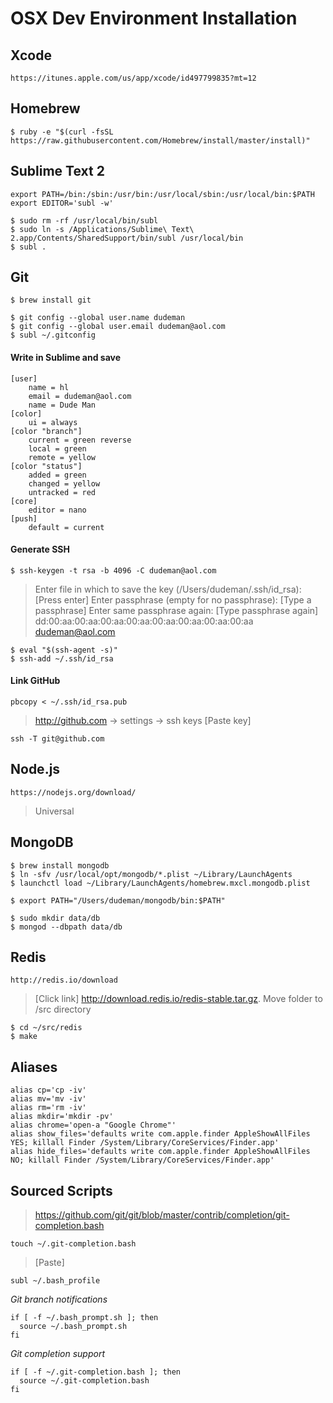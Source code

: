 # OSX Dev Environment Installation

## Xcode

```
https://itunes.apple.com/us/app/xcode/id497799835?mt=12
```

## Homebrew

```
$ ruby -e "$(curl -fsSL https://raw.githubusercontent.com/Homebrew/install/master/install)"
```

## Sublime Text 2

```
export PATH=/bin:/sbin:/usr/bin:/usr/local/sbin:/usr/local/bin:$PATH
export EDITOR='subl -w'
```

```
$ sudo rm -rf /usr/local/bin/subl
$ sudo ln -s /Applications/Sublime\ Text\ 2.app/Contents/SharedSupport/bin/subl /usr/local/bin
$ subl .
```

## Git

```
$ brew install git
```

```
$ git config --global user.name dudeman
$ git config --global user.email dudeman@aol.com
$ subl ~/.gitconfig
```

#### Write in Sublime and save
```
[user]
    name = hl
    email = dudeman@aol.com
    name = Dude Man
[color]
    ui = always
[color "branch"]
    current = green reverse
    local = green
    remote = yellow
[color "status"]
    added = green
    changed = yellow
    untracked = red
[core]
    editor = nano
[push]
    default = current
```

#### Generate SSH
```
$ ssh-keygen -t rsa -b 4096 -C dudeman@aol.com
```
> Enter file in which to save the key (/Users/dudeman/.ssh/id_rsa): [Press enter]
> Enter passphrase (empty for no passphrase): [Type a passphrase]
> Enter same passphrase again: [Type passphrase again]
> dd:00:aa:00:aa:00:aa:00:aa:00:aa:00:aa:00:aa:00:aa dudeman@aol.com
```
$ eval "$(ssh-agent -s)"
$ ssh-add ~/.ssh/id_rsa
```

#### Link GitHub
```
pbcopy < ~/.ssh/id_rsa.pub
```
> http://github.com -> settings -> ssh keys [Paste key]
```
ssh -T git@github.com
```

## Node.js

```
https://nodejs.org/download/
```
> Universal

## MongoDB

```
$ brew install mongodb
$ ln -sfv /usr/local/opt/mongodb/*.plist ~/Library/LaunchAgents
$ launchctl load ~/Library/LaunchAgents/homebrew.mxcl.mongodb.plist

$ export PATH="/Users/dudeman/mongodb/bin:$PATH"

$ sudo mkdir data/db
$ mongod --dbpath data/db
```

## Redis

```
http://redis.io/download
```
> [Click link] http://download.redis.io/redis-stable.tar.gz.
> Move folder to /src directory
```
$ cd ~/src/redis
$ make
```

## Aliases

```
alias cp='cp -iv'
alias mv='mv -iv'
alias rm='rm -iv'
alias mkdir='mkdir -pv'
alias chrome='open-a "Google Chrome"'
alias show_files='defaults write com.apple.finder AppleShowAllFiles YES; killall Finder /System/Library/CoreServices/Finder.app'
alias hide_files='defaults write com.apple.finder AppleShowAllFiles NO; killall Finder /System/Library/CoreServices/Finder.app'
```

## Sourced Scripts

> https://github.com/git/git/blob/master/contrib/completion/git-completion.bash
```
touch ~/.git-completion.bash
```
> [Paste]
```
subl ~/.bash_profile
```
*Git branch notifications*
```
if [ -f ~/.bash_prompt.sh ]; then
  source ~/.bash_prompt.sh
fi
```
*Git completion support*
```
if [ -f ~/.git-completion.bash ]; then
  source ~/.git-completion.bash
fi
```